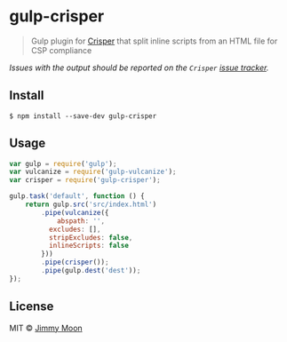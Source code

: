# gulp-crisper

> Gulp plugin for [Crisper](https://github.com/PolymerLabs/crisper) that split inline scripts from an HTML file for CSP compliance

*Issues with the output should be reported on the `Crisper` [issue tracker](https://github.com/PolymerLabs/crisper/issues).*


## Install

```
$ npm install --save-dev gulp-crisper
```


## Usage

```js
var gulp = require('gulp');
var vulcanize = require('gulp-vulcanize');
var crisper = require('gulp-crisper');

gulp.task('default', function () {
	return gulp.src('src/index.html')
		.pipe(vulcanize({
			abspath: '',
		  excludes: [],
		  stripExcludes: false,
		  inlineScripts: false
		}))
		.pipe(crisper());
		.pipe(gulp.dest('dest'));
});
```

## License

MIT © [Jimmy Moon](http://ragingwind.me)
